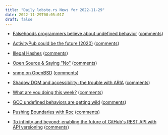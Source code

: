 ```yaml
---
title: "Daily lobste.rs News for 2022-11-29"
date: 2022-11-29T00:05:01Z
draft: false
---
```






- [Falsehoods programmers believe about undefined behavior](https://predr.ag/blog/falsehoods-programmers-believe-about-undefined-behavior/)
  ([comments](https://lobste.rs/s/xz1jen/falsehoods_programmers_believe_about))



- [ActivityPub could be the future (2020)](https://kyefox.com/2020/04/09/activitypub-could-be-the-future/)
  ([comments](https://lobste.rs/s/aq0qvj/activitypub_could_be_future_2020))



- [Illegal Hashes](https://shkspr.mobi/blog/2022/11/illegal-hashes/)
  ([comments](https://lobste.rs/s/mbevlx/illegal_hashes))



- [Open Source & Saying "No"](https://connortumbleson.com/2022/11/28/open-source-saying-no/)
  ([comments](https://lobste.rs/s/xwg4ro/open_source_saying_no))



- [snmp on OpenBSD](https://x61.sh/log/2022/11/20221128T131619-snmp.html)
  ([comments](https://lobste.rs/s/jnj9in/snmp_on_openbsd))



- [Shadow DOM and accessibility: the trouble with ARIA](https://nolanlawson.com/2022/11/28/shadow-dom-and-accessibility-the-trouble-with-aria/)
  ([comments](https://lobste.rs/s/emshf8/shadow_dom_accessibility_trouble_with))



- [What are you doing this week?]()
  ([comments](https://lobste.rs/s/uwm6li/what_are_you_doing_this_week))



- [GCC undefined behaviors are getting wild](http://blog.pkh.me/p/37-gcc-undefined-behaviors-are-getting-wild.html)
  ([comments](https://lobste.rs/s/tp6nxh/gcc_undefined_behaviors_are_getting_wild))



- [Pushing Boundaries with Roc](https://www.youtube.com/watch?v=9f12S001TGQ)
  ([comments](https://lobste.rs/s/nyq4ic/pushing_boundaries_with_roc))



- [To infinity and beyond: enabling the future of GitHub's REST API with API versioning](https://github.blog/2022-11-28-to-infinity-and-beyond-enabling-the-future-of-githubs-rest-api-with-api-versioning/)
  ([comments](https://lobste.rs/s/4xdx12/infinity_beyond_enabling_future_github_s))


